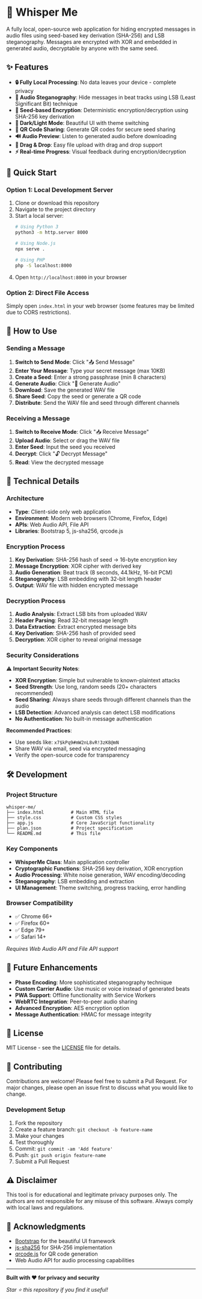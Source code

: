 # 🎵 Whisper Me

A fully local, open-source web application for hiding encrypted messages in audio files using seed-based key derivation (SHA-256) and LSB steganography. Messages are encrypted with XOR and embedded in generated audio, decryptable by anyone with the same seed.

## ✨ Features

- **🔒 Fully Local Processing**: No data leaves your device - complete privacy
- **🎵 Audio Steganography**: Hide messages in beat tracks using LSB (Least Significant Bit) technique
- **🔑 Seed-based Encryption**: Deterministic encryption/decryption using SHA-256 key derivation
- **🌙 Dark/Light Mode**: Beautiful UI with theme switching
- **📱 QR Code Sharing**: Generate QR codes for secure seed sharing
- **🔊 Audio Preview**: Listen to generated audio before downloading
- **📁 Drag & Drop**: Easy file upload with drag and drop support
- **⚡ Real-time Progress**: Visual feedback during encryption/decryption

## 🚀 Quick Start

### Option 1: Local Development Server

1. Clone or download this repository
2. Navigate to the project directory
3. Start a local server:
   ```bash
   # Using Python 3
   python3 -m http.server 8000
   
   # Using Node.js
   npx serve .
   
   # Using PHP
   php -S localhost:8000
   ```
4. Open `http://localhost:8000` in your browser

### Option 2: Direct File Access

Simply open `index.html` in your web browser (some features may be limited due to CORS restrictions).

## 📖 How to Use

### Sending a Message

1. **Switch to Send Mode**: Click "📤 Send Message"
2. **Enter Your Message**: Type your secret message (max 10KB)
3. **Create a Seed**: Enter a strong passphrase (min 8 characters)
4. **Generate Audio**: Click "🎵 Generate Audio"
5. **Download**: Save the generated WAV file
6. **Share Seed**: Copy the seed or generate a QR code
7. **Distribute**: Send the WAV file and seed through different channels

### Receiving a Message

1. **Switch to Receive Mode**: Click "📥 Receive Message"
2. **Upload Audio**: Select or drag the WAV file
3. **Enter Seed**: Input the seed you received
4. **Decrypt**: Click "🔓 Decrypt Message"
5. **Read**: View the decrypted message

## 🔧 Technical Details

### Architecture
- **Type**: Client-side only web application
- **Environment**: Modern web browsers (Chrome, Firefox, Edge)
- **APIs**: Web Audio API, File API
- **Libraries**: Bootstrap 5, js-sha256, qrcode.js

### Encryption Process
1. **Key Derivation**: SHA-256 hash of seed → 16-byte encryption key
2. **Message Encryption**: XOR cipher with derived key
3. **Audio Generation**: Beat track (8 seconds, 44.1kHz, 16-bit PCM)
4. **Steganography**: LSB embedding with 32-bit length header
5. **Output**: WAV file with hidden encrypted message

### Decryption Process
1. **Audio Analysis**: Extract LSB bits from uploaded WAV
2. **Header Parsing**: Read 32-bit message length
3. **Data Extraction**: Extract encrypted message bits
4. **Key Derivation**: SHA-256 hash of provided seed
5. **Decryption**: XOR cipher to reveal original message

### Security Considerations

⚠️ **Important Security Notes**:

- **XOR Encryption**: Simple but vulnerable to known-plaintext attacks
- **Seed Strength**: Use long, random seeds (20+ characters recommended)
- **Seed Sharing**: Always share seeds through different channels than the audio
- **LSB Detection**: Advanced analysis can detect LSB modifications
- **No Authentication**: No built-in message authentication

**Recommended Practices**:
- Use seeds like: `x7$kPq9#mW2nL8vR!3zK8@mN`
- Share WAV via email, seed via encrypted messaging
- Verify the open-source code for transparency

## 🛠️ Development

### Project Structure
```
whisper-me/
├── index.html          # Main HTML file
├── style.css           # Custom CSS styles
├── app.js              # Core JavaScript functionality
├── plan.json           # Project specification
└── README.md           # This file
```

### Key Components

- **WhisperMe Class**: Main application controller
- **Cryptographic Functions**: SHA-256 key derivation, XOR encryption
- **Audio Processing**: White noise generation, WAV encoding/decoding
- **Steganography**: LSB embedding and extraction
- **UI Management**: Theme switching, progress tracking, error handling

### Browser Compatibility

- ✅ Chrome 66+
- ✅ Firefox 60+
- ✅ Edge 79+
- ✅ Safari 14+

*Requires Web Audio API and File API support*

## 🔮 Future Enhancements

- **Phase Encoding**: More sophisticated steganography technique
- **Custom Carrier Audio**: Use music or voice instead of generated beats
- **PWA Support**: Offline functionality with Service Workers
- **WebRTC Integration**: Peer-to-peer audio sharing
- **Advanced Encryption**: AES encryption option
- **Message Authentication**: HMAC for message integrity

## 📄 License

MIT License - see the [LICENSE](LICENSE) file for details.

## 🤝 Contributing

Contributions are welcome! Please feel free to submit a Pull Request. For major changes, please open an issue first to discuss what you would like to change.

### Development Setup

1. Fork the repository
2. Create a feature branch: `git checkout -b feature-name`
3. Make your changes
4. Test thoroughly
5. Commit: `git commit -am 'Add feature'`
6. Push: `git push origin feature-name`
7. Submit a Pull Request

## ⚠️ Disclaimer

This tool is for educational and legitimate privacy purposes only. The authors are not responsible for any misuse of this software. Always comply with local laws and regulations.

## 🙏 Acknowledgments

- [Bootstrap](https://getbootstrap.com/) for the beautiful UI framework
- [js-sha256](https://github.com/emn178/js-sha256) for SHA-256 implementation
- [qrcode.js](https://davidshimjs.github.io/qrcodejs/) for QR code generation
- Web Audio API for audio processing capabilities

---

**Built with ❤️ for privacy and security**

*Star ⭐ this repository if you find it useful!*